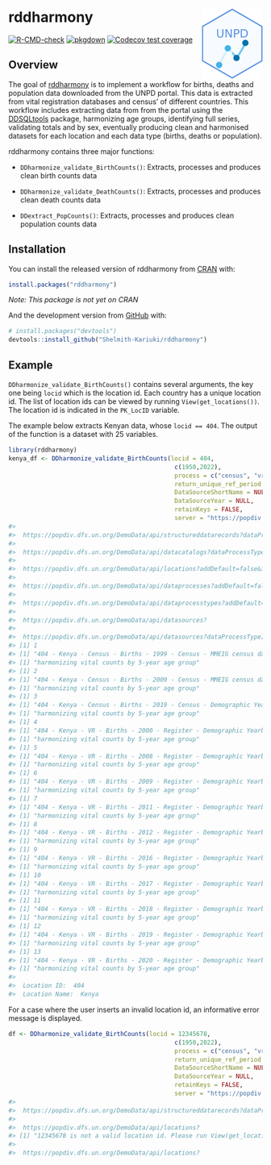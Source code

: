 
# rddharmony <a href='https://github.com/Shelmith-Kariuki/rddharmony'><img src='man/figures/logo.png' align="right" height="139" /></a>

<!-- badges: start -->

[![R-CMD-check](https://github.com/Shelmith-Kariuki/rddharmony/workflows/R-CMD-check/badge.svg)](https://github.com/Shelmith-Kariuki/rddharmony/actions)
[![pkgdown](https://github.com/Shelmith-Kariuki/rddharmony/actions/workflows/pkgdown.yaml/badge.svg)](https://github.com/Shelmith-Kariuki/rddharmony/actions)
[![Codecov test
coverage](https://codecov.io/gh/Shelmith-Kariuki/rddharmony/branch/master/graph/badge.svg)](https://codecov.io/gh/Shelmith-Kariuki/rddharmony?branch=master)

<!-- badges: end -->

## Overview

The goal of [rddharmony](https://github.com/Shelmith-Kariuki/rddharmony)
is to implement a workflow for births, deaths and population data
downloaded from the UNPD portal. This data is extracted from vital
registration databases and census’ of different countries. This workflow
includes extracting data from from the portal using the
[DDSQLtools](https://github.com/timriffe/DDSQLtools) package,
harmonizing age groups, identifying full series, validating totals and
by sex, eventually producing clean and harmonised datasets for each
location and each data type (births, deaths or population).

rddharmony contains three major functions:

  - `DDharmonize_validate_BirthCounts()`: Extracts, processes and
    produces clean birth counts data

  - `DDharmonize_validate_DeathCounts()`: Extracts, processes and
    produces clean death counts data

  - `DDextract_PopCounts()`: Extracts, processes and produces clean
    population counts data

## Installation

You can install the released version of rddharmony from
[CRAN](https://CRAN.R-project.org) with:

``` r
install.packages("rddharmony")
```

*Note: This package is not yet on CRAN*

And the development version from [GitHub](https://github.com/) with:

``` r
# install.packages("devtools")
devtools::install_github("Shelmith-Kariuki/rddharmony")
```

## Example

`DDharmonize_validate_BirthCounts()` contains several arguments, the key
one being `locid` which is the location id. Each country has a unique
location id. The list of location ids can be viewed by running
`View(get_locations())`. The location id is indicated in the `PK_LocID`
variable.

The example below extracts Kenyan data, whose `locid == 404`. The output
of the function is a dataset with 25 variables.

``` r
library(rddharmony)
kenya_df <- DDharmonize_validate_BirthCounts(locid = 404,
                                              c(1950,2022),
                                              process = c("census", "vr"),
                                              return_unique_ref_period = TRUE,
                                              DataSourceShortName = NULL,
                                              DataSourceYear = NULL,
                                              retainKeys = FALSE,
                                              server = "https://popdiv.dfs.un.org/DemoData/api/")
#> 
#>  https://popdiv.dfs.un.org/DemoData/api/structureddatarecords?dataProcessIds=2,36&startYear=1950&endYear=2022&indicatorIds=159,170&locIds=404&locAreaTypeIds=2&subGroupIds=2 
#> 
#>  https://popdiv.dfs.un.org/DemoData/api/datacatalogs?dataProcessTypeIds=2&locIds=404&addDefault=false 
#> 
#>  https://popdiv.dfs.un.org/DemoData/api/locations?addDefault=false&includeDependencies=false&includeFormerCountries=false 
#> 
#>  https://popdiv.dfs.un.org/DemoData/api/dataprocesses?addDefault=false 
#> 
#>  https://popdiv.dfs.un.org/DemoData/api/dataprocesstypes?addDefault=false 
#> 
#>  https://popdiv.dfs.un.org/DemoData/api/datasources? 
#> 
#>  https://popdiv.dfs.un.org/DemoData/api/datasources?dataProcessTypeIds=2,36&locIds=404&addDefault=false 
#> [1] 1
#> [1] "404 - Kenya - Census - Births - 1999 - Census - MMEIG census data compilation for maternal mortality analysis - De-facto - Recent births - Fair"
#> [1] "harmonizing vital counts by 5-year age group"
#> [1] 2
#> [1] "404 - Kenya - Census - Births - 2009 - Census - MMEIG census data compilation for maternal mortality analysis - De-facto - Recent births - Fair"
#> [1] "harmonizing vital counts by 5-year age group"
#> [1] 3
#> [1] "404 - Kenya - Census - Births - 2019 - Census - Demographic Yearbook - De-facto - Recent births - Unknown"
#> [1] "harmonizing vital counts by 5-year age group"
#> [1] 4
#> [1] "404 - Kenya - VR - Births - 2000 - Register - Demographic Yearbook - Year of occurrence - Direct - Low"
#> [1] "harmonizing vital counts by 5-year age group"
#> [1] 5
#> [1] "404 - Kenya - VR - Births - 2008 - Register - Demographic Yearbook - Year of occurrence - Direct - Low"
#> [1] "harmonizing vital counts by 5-year age group"
#> [1] 6
#> [1] "404 - Kenya - VR - Births - 2009 - Register - Demographic Yearbook - Year of occurrence - Direct - Low"
#> [1] "harmonizing vital counts by 5-year age group"
#> [1] 7
#> [1] "404 - Kenya - VR - Births - 2011 - Register - Demographic Yearbook - Year of occurrence - Direct - Low"
#> [1] "harmonizing vital counts by 5-year age group"
#> [1] 8
#> [1] "404 - Kenya - VR - Births - 2012 - Register - Demographic Yearbook - Year of occurrence - Direct - Low"
#> [1] "harmonizing vital counts by 5-year age group"
#> [1] 9
#> [1] "404 - Kenya - VR - Births - 2016 - Register - Demographic Yearbook - Year of registration - Direct - Low"
#> [1] "harmonizing vital counts by 5-year age group"
#> [1] 10
#> [1] "404 - Kenya - VR - Births - 2017 - Register - Demographic Yearbook - Year of registration - Direct - Low"
#> [1] "harmonizing vital counts by 5-year age group"
#> [1] 11
#> [1] "404 - Kenya - VR - Births - 2018 - Register - Demographic Yearbook - Year of registration - Direct - Low"
#> [1] "harmonizing vital counts by 5-year age group"
#> [1] 12
#> [1] "404 - Kenya - VR - Births - 2019 - Register - Demographic Yearbook - Year of registration - Direct - Low"
#> [1] "harmonizing vital counts by 5-year age group"
#> [1] 13
#> [1] "404 - Kenya - VR - Births - 2020 - Register - Demographic Yearbook - Year of registration - Direct - Low"
#> [1] "harmonizing vital counts by 5-year age group"
#> 
#>  Location ID:  404 
#>  Location Name:  Kenya
```

For a case where the user inserts an invalid location id, an informative
error message is displayed.

``` r
df <- DDharmonize_validate_BirthCounts(locid = 12345678,
                                              c(1950,2022),
                                              process = c("census", "vr"),
                                              return_unique_ref_period = TRUE,
                                              DataSourceShortName = NULL,
                                              DataSourceYear = NULL,
                                              retainKeys = FALSE,
                                              server = "https://popdiv.dfs.un.org/DemoData/api/")
#> 
#>  https://popdiv.dfs.un.org/DemoData/api/structureddatarecords?dataProcessIds=2,36&startYear=1950&endYear=2022&indicatorIds=159,170&locIds=12345678&locAreaTypeIds=2&subGroupIds=2 
#> 
#>  https://popdiv.dfs.un.org/DemoData/api/locations? 
#> [1] "12345678 is not a valid location id. Please run View(get_locations()) to get a list of plausible location ids. They are listed in the `PK_LocID` variable"
#> 
#>  https://popdiv.dfs.un.org/DemoData/api/locations?
```
